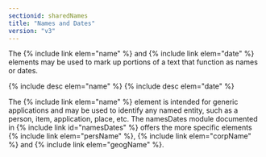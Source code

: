 ```yaml
---
sectionid: sharedNames
title: "Names and Dates"
version: "v3"
---
```


The {% include link elem="name" %} and {% include link elem="date" %} elements may be used to mark up portions of a text that function as names or dates.

  
{% include desc elem="name" %} 
{% include desc elem="date" %} 
 

The {% include link elem="name" %} element is intended for generic applications and may be used to identify any named entity, such as a person, item, application, place, etc. The namesDates module documented in {% include link id="namesDates" %} offers the more specific elements {% include link elem="persName" %}, {% include link elem="corpName" %} and {% include link elem="geogName" %}.
